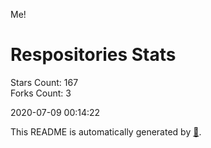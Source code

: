 Me!

# Respositories Stats
Stars Count: 167  
Forks Count: 3

2020-07-09 00:14:22  

This README is automatically generated by [🐰](https://github.com/rnitta/rnitta).
